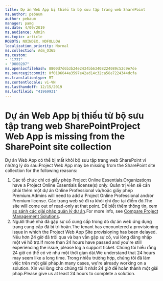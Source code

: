 ```yaml
---
title: Dự án Web App bị thiếu từ bộ sưu tập trang web SharePoint
ms.author: pebaum
author: pebaum
manager: pamg
ms.date: 4/09/2019
ms.audience: Admin
ms.topic: article
ROBOTS: NOINDEX, NOFOLLOW
localization_priority: Normal
ms.collection: Adm_O365
ms.custom:
- "1777"
- "9000207"
ms.openlocfilehash: 8800d7d6b3b24e2434bb63408224089c52c9e7de
ms.sourcegitcommit: 0f0186044a3597e42ad14c32ca58e7224344dcfa
ms.translationtype: MT
ms.contentlocale: vi-VN
ms.lasthandoff: 12/15/2019
ms.locfileid: "41969931"
---
```

# <a name="project-web-app-is-missing-from-the-sharepoint-site-collection"></a><span data-ttu-id="595cf-102">Dự án Web App bị thiếu từ bộ sưu tập trang web SharePoint</span><span class="sxs-lookup"><span data-stu-id="595cf-102">Project Web App is missing from the SharePoint site collection</span></span>

<span data-ttu-id="595cf-103">Dự án Web App có thể bị mất khỏi bộ sưu tập trang web SharePoint vì những lý do sau:</span><span class="sxs-lookup"><span data-stu-id="595cf-103">Project Web App may be missing from the SharePoint site collection for the following reasons:</span></span>

1. <span data-ttu-id="595cf-104">Các tổ chức chỉ có giấy phép Project Online Essentials.</span><span class="sxs-lookup"><span data-stu-id="595cf-104">Organizations have a Project Online Essentials license(s) only.</span></span> <span data-ttu-id="595cf-105">Quản trị viên sẽ cần phải thêm một dự án Online Professional và/hoặc giấy phép Premium.</span><span class="sxs-lookup"><span data-stu-id="595cf-105">Admins will need to add a Project Online Professional and/or Premium license.</span></span> <span data-ttu-id="595cf-106">Các trang web sẽ đi ra khỏi chỉ đọc tại điểm đó.</span><span class="sxs-lookup"><span data-stu-id="595cf-106">The site will come out of read-only at that point.</span></span> <span data-ttu-id="595cf-107">Để biết thêm thông tin, xem [so sánh các giải pháp quản lý dự án](https://products.office.com/project/compare-microsoft-project-management-software?tab=1).</span><span class="sxs-lookup"><span data-stu-id="595cf-107">For more info, see [Compare Project Management Solutions](https://products.office.com/project/compare-microsoft-project-management-software?tab=1).</span></span>
2. <span data-ttu-id="595cf-108">Người thuê nhà đã gặp sự cố cung cấp trong đó dự án web ứng dụng trang cung cấp đã bị trì hoãn.</span><span class="sxs-lookup"><span data-stu-id="595cf-108">The tenant has encountered a provisioning issue in which the Project Web App Site provisioning has been delayed.</span></span> <span data-ttu-id="595cf-109">Nếu hơn 24 giờ đã trôi qua và bạn vẫn gặp sự cố, vui lòng đăng nhập một vé hỗ trợ.</span><span class="sxs-lookup"><span data-stu-id="595cf-109">If more than 24 hours have passed and you're still experiencing the issue, please log a support ticket.</span></span> <span data-ttu-id="595cf-110">Chúng tôi hiểu rằng 24 giờ có thể có vẻ như một thời gian dài.</span><span class="sxs-lookup"><span data-stu-id="595cf-110">We understand that 24 hours may seem like a long time.</span></span> <span data-ttu-id="595cf-111">Trong nhiều trường hợp, chúng tôi đã làm việc trên một giải pháp.</span><span class="sxs-lookup"><span data-stu-id="595cf-111">In many cases, we're already working on a solution.</span></span> <span data-ttu-id="595cf-112">Xin vui lòng cho chúng tôi ít nhất 24 giờ để hoàn thành một giải pháp.</span><span class="sxs-lookup"><span data-stu-id="595cf-112">Please give us at least 24 hours to complete a solution.</span></span>
